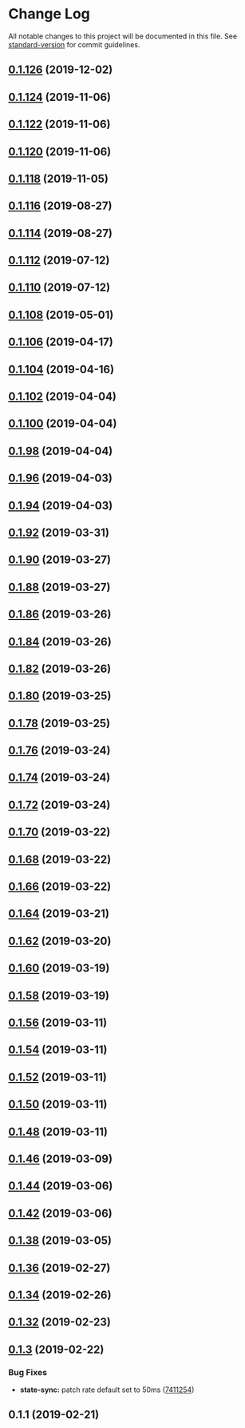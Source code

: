 # Change Log

All notable changes to this project will be documented in this file. See [standard-version](https://github.com/conventional-changelog/standard-version) for commit guidelines.

<a name="0.1.126"></a>
## [0.1.126](https://github.com/joshfeinsilber/blueboat/compare/v0.1.124...v0.1.126) (2019-12-02)



<a name="0.1.124"></a>
## [0.1.124](https://github.com/joshfeinsilber/blueboat/compare/v0.1.122...v0.1.124) (2019-11-06)



<a name="0.1.122"></a>
## [0.1.122](https://github.com/joshfeinsilber/blueboat/compare/v0.1.120...v0.1.122) (2019-11-06)



<a name="0.1.120"></a>
## [0.1.120](https://github.com/joshfeinsilber/blueboat/compare/v0.1.118...v0.1.120) (2019-11-06)



<a name="0.1.118"></a>
## [0.1.118](https://github.com/joshfeinsilber/blueboat/compare/v0.1.116...v0.1.118) (2019-11-05)



<a name="0.1.116"></a>
## [0.1.116](https://github.com/joshfeinsilber/blueboat/compare/v0.1.114...v0.1.116) (2019-08-27)



<a name="0.1.114"></a>
## [0.1.114](https://github.com/joshfeinsilber/blueboat/compare/v0.1.112...v0.1.114) (2019-08-27)



<a name="0.1.112"></a>
## [0.1.112](https://github.com/joshfeinsilber/blueboat/compare/v0.1.110...v0.1.112) (2019-07-12)



<a name="0.1.110"></a>
## [0.1.110](https://github.com/joshfeinsilber/blueboat/compare/v0.1.108...v0.1.110) (2019-07-12)



<a name="0.1.108"></a>
## [0.1.108](https://github.com/joshfeinsilber/blueboat/compare/v0.1.106...v0.1.108) (2019-05-01)



<a name="0.1.106"></a>
## [0.1.106](https://github.com/joshfeinsilber/blueboat/compare/v0.1.104...v0.1.106) (2019-04-17)



<a name="0.1.104"></a>
## [0.1.104](https://github.com/joshfeinsilber/blueboat/compare/v0.1.102...v0.1.104) (2019-04-16)



<a name="0.1.102"></a>
## [0.1.102](https://github.com/joshfeinsilber/blueboat/compare/v0.1.100...v0.1.102) (2019-04-04)



<a name="0.1.100"></a>
## [0.1.100](https://github.com/joshfeinsilber/blueboat/compare/v0.1.98...v0.1.100) (2019-04-04)



<a name="0.1.98"></a>
## [0.1.98](https://github.com/joshfeinsilber/blueboat/compare/v0.1.96...v0.1.98) (2019-04-04)



<a name="0.1.96"></a>
## [0.1.96](https://github.com/joshfeinsilber/blueboat/compare/v0.1.94...v0.1.96) (2019-04-03)



<a name="0.1.94"></a>
## [0.1.94](https://github.com/joshfeinsilber/blueboat/compare/v0.1.92...v0.1.94) (2019-04-03)



<a name="0.1.92"></a>
## [0.1.92](https://github.com/joshfeinsilber/blueboat/compare/v0.1.90...v0.1.92) (2019-03-31)



<a name="0.1.90"></a>
## [0.1.90](https://github.com/joshfeinsilber/blueboat/compare/v0.1.88...v0.1.90) (2019-03-27)



<a name="0.1.88"></a>
## [0.1.88](https://github.com/joshfeinsilber/blueboat/compare/v0.1.86...v0.1.88) (2019-03-27)



<a name="0.1.86"></a>
## [0.1.86](https://github.com/joshfeinsilber/blueboat/compare/v0.1.84...v0.1.86) (2019-03-26)



<a name="0.1.84"></a>
## [0.1.84](https://github.com/joshfeinsilber/blueboat/compare/v0.1.82...v0.1.84) (2019-03-26)



<a name="0.1.82"></a>
## [0.1.82](https://github.com/joshfeinsilber/blueboat/compare/v0.1.80...v0.1.82) (2019-03-26)



<a name="0.1.80"></a>
## [0.1.80](https://github.com/joshfeinsilber/blueboat/compare/v0.1.78...v0.1.80) (2019-03-25)



<a name="0.1.78"></a>
## [0.1.78](https://github.com/joshfeinsilber/blueboat/compare/v0.1.76...v0.1.78) (2019-03-25)



<a name="0.1.76"></a>
## [0.1.76](https://github.com/joshfeinsilber/blueboat/compare/v0.1.74...v0.1.76) (2019-03-24)



<a name="0.1.74"></a>
## [0.1.74](https://github.com/joshfeinsilber/blueboat/compare/v0.1.72...v0.1.74) (2019-03-24)



<a name="0.1.72"></a>
## [0.1.72](https://github.com/joshfeinsilber/blueboat/compare/v0.1.70...v0.1.72) (2019-03-24)



<a name="0.1.70"></a>
## [0.1.70](https://github.com/joshfeinsilber/blueboat/compare/v0.1.68...v0.1.70) (2019-03-22)



<a name="0.1.68"></a>
## [0.1.68](https://github.com/joshfeinsilber/blueboat/compare/v0.1.66...v0.1.68) (2019-03-22)



<a name="0.1.66"></a>
## [0.1.66](https://github.com/joshfeinsilber/blueboat/compare/v0.1.64...v0.1.66) (2019-03-22)



<a name="0.1.64"></a>
## [0.1.64](https://github.com/joshfeinsilber/blueboat/compare/v0.1.62...v0.1.64) (2019-03-21)



<a name="0.1.62"></a>
## [0.1.62](https://github.com/joshfeinsilber/blueboat/compare/v0.1.60...v0.1.62) (2019-03-20)



<a name="0.1.60"></a>
## [0.1.60](https://github.com/joshfeinsilber/blueboat/compare/v0.1.58...v0.1.60) (2019-03-19)



<a name="0.1.58"></a>
## [0.1.58](https://github.com/joshfeinsilber/blueboat/compare/v0.1.56...v0.1.58) (2019-03-19)



<a name="0.1.56"></a>
## [0.1.56](https://github.com/joshfeinsilber/blueboat/compare/v0.1.54...v0.1.56) (2019-03-11)



<a name="0.1.54"></a>
## [0.1.54](https://github.com/joshfeinsilber/blueboat/compare/v0.1.52...v0.1.54) (2019-03-11)



<a name="0.1.52"></a>
## [0.1.52](https://github.com/joshfeinsilber/blueboat/compare/v0.1.50...v0.1.52) (2019-03-11)



<a name="0.1.50"></a>
## [0.1.50](https://github.com/joshfeinsilber/blueboat/compare/v0.1.48...v0.1.50) (2019-03-11)



<a name="0.1.48"></a>
## [0.1.48](https://github.com/joshfeinsilber/blueboat/compare/v0.1.46...v0.1.48) (2019-03-11)



<a name="0.1.46"></a>
## [0.1.46](https://github.com/joshfeinsilber/blueboat/compare/v0.1.44...v0.1.46) (2019-03-09)



<a name="0.1.44"></a>
## [0.1.44](https://github.com/joshfeinsilber/blueboat/compare/v0.1.42...v0.1.44) (2019-03-06)



<a name="0.1.42"></a>
## [0.1.42](https://github.com/joshfeinsilber/blueboat/compare/v0.1.38...v0.1.42) (2019-03-06)



<a name="0.1.38"></a>
## [0.1.38](https://github.com/joshfeinsilber/blueboat/compare/v0.1.36...v0.1.38) (2019-03-05)



<a name="0.1.36"></a>
## [0.1.36](https://github.com/joshfeinsilber/blueboat/compare/v0.1.34...v0.1.36) (2019-02-27)



<a name="0.1.34"></a>
## [0.1.34](https://github.com/joshfeinsilber/blueboat/compare/v0.1.32...v0.1.34) (2019-02-26)



<a name="0.1.32"></a>
## [0.1.32](https://github.com/joshfeinsilber/blueboat/compare/v0.1.3...v0.1.32) (2019-02-23)



<a name="0.1.3"></a>
## [0.1.3](https://github.com/joshfeinsilber/blueboat/compare/v0.1.1...v0.1.3) (2019-02-22)


### Bug Fixes

* **state-sync:** patch rate default set to 50ms ([7411254](https://github.com/joshfeinsilber/blueboat/commit/7411254))



<a name="0.1.1"></a>
## 0.1.1 (2019-02-21)
